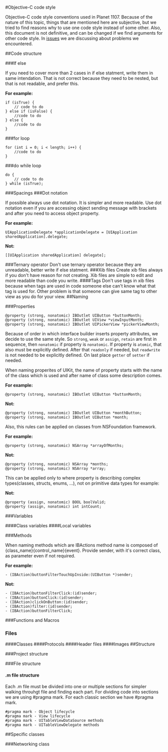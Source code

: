 #Objective-C code style

Objective-C code style conventions used in Planet 1107. 
Because of the nature of this topic, things that are
mentioned here are subjective, but we tried to find reasons why to use one code style instead of some other. Also, this
document is not definitive, and can be changed if we find arguments for other code style.
In [issues](https://github.com/jcavar/oc-code-style/issues) we are discussing about problems we encountered.

##Code structure

###If else

If you need to cover more than 2 cases in if else statment, write them in same intendation. 
That is not correct because they need to be nested, but that is not readable, and prefer this.

**For example:**

```objc
if (isTrue) {
    // code to do
} else if (isFalse) {
    //code to do
} else {
    //code to do
}
```

###for loop

```objc
for (int i = 0; i < length; i++) {
    //code to do
}
```

###do while loop

```objc
do {
    // code to do
} while (isTrue);
```

###Spacings
###Dot notation

If possible always use dot notation. It is simpler and more readable. Use dot notation even if you are 
accessing object sending message with brackets and after you need to access object property.

**For example:** 

```objc
UIApplicationDelegate *applicationDelegate = [UIApplication sharedApplication].delegate;
```

**Not:** 

```objc
[[UIApplication sharedApplication] delegate];
```

###Ternary operator
Don't use ternary operator because they are unreadable, better write if else statment.
###Xib files
Create xib files always if you don't have reason for not creating. 
Xib files are simple to edit and more readable than code you write.
####Tags
Don't use tags in xib files because when tags are used in code someone else can't know what that tag is used for.
Other problem is that someone can give same tag to other view as you do for your view.
##Naming

###Properties

```objc
@property (strong, nonatomic) IBOutlet UIButton *buttonMonth;
@property (strong, nonatomic) IBOutlet UIView *viewInputMonth;
@property (strong, nonatomic) IBOutlet UIPickerView *pickerViewMonth;
```

Because of order in which interface builder inserts property attributes, we decide to use the same style. 
So `strong`, `weak` or `assign`, `retain` are first in sequence, then `nonatomic` if property is `nonatomic`. 
If property is `atomic`, that also must be explicitly defined. After that `readonly` if needed, but `readwrite` 
is not needed to be explicitly defined. On last place `getter` of `setter` if needed.

When naming properites of UIKit, the name of property starts with the name of the class which is used and after name 
of class some description comes.

**For example:**  
```objc
@property (strong, nonatomic) IBOutlet UIButton *buttonMonth;
```
**Not:**  
```objc
@property (strong, nonatomic) IBOutlet UIButton *monthButton;
@property (strong, nonatomic) IBOutlet UIButton *month;
```

Also, this rules can be applied on classes from NSFoundation framework.

**For example:**  
```objc
@property (strong, nonatomic) NSArray *arrayOfMonths;
```
**Not:**  
```objc
@property (strong, nonatomic) NSArray *months;
@property (strong, nonatomic) NSArray *array;
```

This can be applied only to where property is describing complex types(classes, structs, enums, ...), not on primitive
data types for example:

**Not:**  
```objc
@property (assign, nonatomic) BOOL boolValid;
@property (assign, nonatomic) int intCount;
```

###Variables

####Class variables
####Local variables

###Methods

When naming methods which are IBActions method name is composed of {class_name}{control_name}{event}. Provide sender, with it's correct class, as parameter even if not required.

**For example:**
```objc
- (IBAction)buttonFilterTouchUpInside:(UIButton *)sender;
```
**Not:**
```objc
- (IBAction)buttonFilterClick:(id)sender;
- (IBAction)buttonClick:(id)sender;
- (IBAction)clickOnButton:(id)sender;
- (IBAction)filter:(id)sender;
- (IBAction)buttonFilterClick;
```
###Functions and Macros
### Files
####Classes
####Protocols
####Header files
####Images
##Structure

###Project structure

###File structure

#### .m file structure

Each .m file must be divided into one or multiple sections for simpler walking throuhgt file and finding each part.
For dividing code into sections we are using #pragma mark. For each classic section we have #pragma mark.

```objc
#pragma mark - Object lifecycle
#pragma mark - View lifecycle
#pragma mark - UITableViewDataSource methods
#pragma mark - UITableViewDelegate methods
```
##Specific classes

###Networking class
